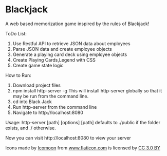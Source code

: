 # Blackjack
A web based memorization game inspired by the rules of Blackjack!

ToDo List:

1. Use Restful API to retrieve JSON data about employees
2. Parse JSON data and create employee objects 
3. Generate a playing card deck using employee objects
4. Create Playing Cards,Legend with CSS
5. Create game state logic 


How to Run:

1. Download project files
2. npm install http-server -g
This will install http-server globally so that it may be run from the command line.
3. cd into Black Jack
4. Run http-server from the command line
5. Navigate to http://localhost:8080  

Usage:
 http-server [path] [options]
[path] defaults to ./public if the folder exists, and ./ otherwise.

Now you can visit http://localhost:8080 to view your server




<div>Icons made by <a href="https://www.flaticon.com/authors/icomoon" title="Icomoon">Icomoon</a> from <a href="https://www.flaticon.com/" title="Flaticon">www.flaticon.com</a> is licensed by <a href="http://creativecommons.org/licenses/by/3.0/" title="Creative Commons BY 3.0" target="_blank">CC 3.0 BY</a></div>
